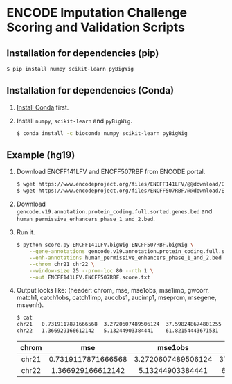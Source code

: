 # ENCODE Imputation Challenge Scoring and Validation Scripts

## Installation for dependencies (pip)

```bash
$ pip install numpy scikit-learn pyBigWig
```

## Installation for dependencies (Conda)

1) [Install Conda](https://conda.io/docs/user-guide/install/linux.html) first.

2) Install `numpy`, `scikit-learn` and `pyBigWig`.
	```bash
	$ conda install -c bioconda numpy scikit-learn pyBigWig 
	```

## Example (hg19)

1) Download ENCFF141LFV and ENCFF507RBF from ENCODE portal.
	```bash
	$ wget https://www.encodeproject.org/files/ENCFF141LFV/@@download/ENCFF141LFV.bigWig
	$ wget https://www.encodeproject.org/files/ENCFF507RBF/@@download/ENCFF507RBF.bigWig
	```

2) Download `gencode.v19.annotation.protein_coding.full.sorted.genes.bed` and `human_permissive_enhancers_phase_1_and_2.bed`.

3) Run it.
	```bash
	$ python score.py ENCFF141LFV.bigWig ENCFF507RBF.bigWig \
		--gene-annotations gencode.v19.annotation.protein_coding.full.sorted.genes.bed \
		--enh-annotations human_permissive_enhancers_phase_1_and_2.bed \
		--chrom chr21 chr22 \
		--window-size 25 --prom-loc 80 --nth 1 \
		--out ENCFF141LFV.ENCFF507RBF.score.txt
	```

4) Output looks like: (header: chrom, mse, mse1obs, mse1imp, gwcorr, match1, catch1obs, catch1imp, aucobs1, aucimp1, mseprom, msegene, mseenh).
	```bash
	$ cat 
	chr21	0.7319117871666568	3.2720607489506124	37.598248674801255	0.2399089043479622	1188	3894	3266	0.7485369355214815	0.6948649403632234	3.236683554034965	1.421404590155849	6.032906435152852
	chr22	1.366929166612142	5.13244903384441	61.82154443671531	0.29302792900228364	1436	5645	4589	0.8086374687050369	0.7275331625264598	4.609551163010887	2.3647588930301713	7.901332816276359
	```
	**chrom**|**mse**|**mse1obs**|**mse1imp**|**gwcorr**|**match1**|**catch1obs**|**catch1imp**|**aucobs1**|**aucimp1**|**mseprom**|**msegene**|**mseenh**
	:-----:|:-----:|:-----:|:-----:|:-----:|:-----:|:-----:|:-----:|:-----:|:-----:|:-----:|:-----:|:-----:
	chr21|0.7319117871666568|3.2720607489506124|37.598248674801255|0.2399089043479622|1188|3894|3266|0.7485369355214815|0.6948649403632234|3.236683554034965|1.421404590155849|6.032906435152852
	 |chr22|1.366929166612142|5.13244903384441|61.82154443671531|0.29302792900228364|1436|5645|4589|0.8086374687050369|0.7275331625264598|4.609551163010887|2.3647588930301713|7.901332816276359
